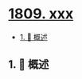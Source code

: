 # [1809. xxx](https://github.com/Tdahuyou/TNotes.leetcode/tree/main/notes/1809.%20xxx)

<!-- region:toc -->

- [1. 📝 概述](#1--概述)

<!-- endregion:toc -->

## 1. 📝 概述
